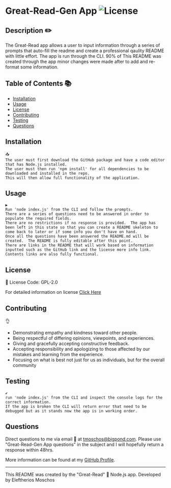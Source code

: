 # Great-Read-Gen App ![License](https://img.shields.io/static/v1?label=Licesne&message=GPL-2.0&color=green)
  

  ## Description ✏️
  
  The Great-Read app allows a user to input information through a series of prompts that auto-fill the readme and create a professional qaulity README with little effort.  The app is run through the CLI.  90% of This README was created through the app minor changes were made after to add and re-format some information.
  
  ## Table of Contents 📚
  
  * [Installation](#installation)
  * [Usage](#usage)
  * [License](#license)
  * [Contributing](#Contributing)
  * [Testing](#Testing)
  * [Questions](#Questions)
  
  ## Installation 

  ```
  📥 
  The user must first download the GitHub package and have a code editor that has Node.js installed.  
  The user must then run 'npm install' for all dependencies to be downloaded and installed in the repo.  
  This will then allow full functionality of the application.
  ```

  ## Usage 

  ```
  ▶️ 
  Run 'node index.js' from the CLI and follow the prompts. 
  There are a series of questions need to be answered in order to populate the required fields.  
  There are no restrictions if no response is provided.  The app has been left in this state so that you can create a README skeleton to come back to later or if some info you don't have on hand.  
  Once all the questions have been answered the README.md will be created.  The README is fully editable after this point.  
  There are links in the README that will work based on information inputted such as the GitHub link and the license more info link. Contents links are also fully functional.
  ```

  ## License 
  
  📜 License Code: GPL-2.0

  For detailed information on license [Click Here](https://opensource.org/licenses/GPL-2.0)
  
  ## Contributing
  
  👌 
  * Demonstrating empathy and kindness toward other people.  
  * Being respectful of differing opinions, viewpoints, and experiences.  
  * Giving and gracefully accepting constructive feedback.  
  * Accepting responsibility and apologizing to those affected by our mistakes and learning from the experience. 
  * Focusing on what is best not just for us as individuals, but for the overall community
  
  ## Testing 

  ```
  ✔️ 
  run 'node index.js' from the CLI and inspect the console logs for the correct information.  
  If the app is broken the CLI will return error that need to be debugged but as it stands now the app is in working order.
  ```

  ## Questions 
  
  Direct questions to me via email 📧 at [tmoschos@bigpond.com](tmoschos@bigpond.com).  Please use "Great-Read-Gen App questions" in the subject and I will hopefully return a response within 48hrs.

  More information can be found at my [GitHub Profile](https://github.com/EMoschos).
  
---
This README was created by the "Great-Read" 📝 Node.js app.  Developed by Eleftherios Moschos
